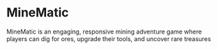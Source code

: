 # MineMatic
MineMatic is an engaging, responsive mining adventure game where players can dig for ores, upgrade their tools, and uncover rare treasures
